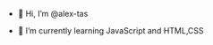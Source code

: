 - 👋 Hi, I’m @alex-tas

- 🌱 I’m currently learning JavaScript and HTML,CSS

<!---
- 👀 I’m interested in ...
- 💞️ I’m looking to collaborate on ...
- 📫 How to reach me ...

alex-tas/alex-tas is a ✨ special ✨ repository because its `README.md` (this file) appears on your GitHub profile.
You can click the Preview link to take a look at your changes.
--->
